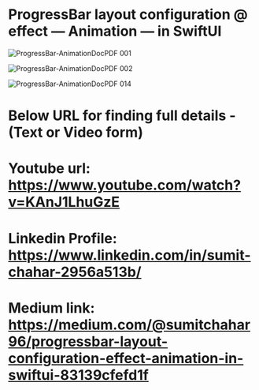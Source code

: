# ProgressBar layout configuration @ effect — Animation — in SwiftUI

![ProgressBar-AnimationDocPDF 001](https://github.com/user-attachments/assets/818c4a9f-e180-4d51-817e-88b9265bdfbb)

![ProgressBar-AnimationDocPDF 002](https://github.com/user-attachments/assets/dfe62604-856b-4594-855c-f51522ff8fc9)

![ProgressBar-AnimationDocPDF 014](https://github.com/user-attachments/assets/3f915dc6-269b-4e54-ac7c-8477501075aa)

# Below URL for finding full details - (Text or Video form)

# Youtube url: https://www.youtube.com/watch?v=KAnJ1LhuGzE

# Linkedin Profile: https://www.linkedin.com/in/sumit-chahar-2956a513b/

# Medium link: https://medium.com/@sumitchahar96/progressbar-layout-configuration-effect-animation-in-swiftui-83139cfefd1f





